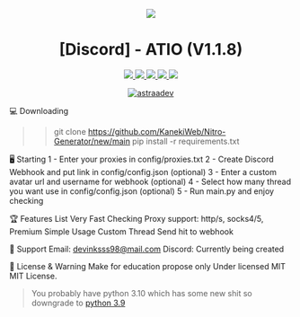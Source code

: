 <p align="center">
  <img src="https://i.discord.fr/PSS.png">
</p>

<h1 align="center">[Discord] - ATIO (V1.1.8)</h1>
<p align="center">
  <a href="https://github.com/AstraaDev/Discord-All-Tools-In-One/blob/main/LICENSE">
    <img src="https://img.shields.io/badge/License-MIT-important">
  </a>
  <a href="https://www.python.org">
    <img src="https://img.shields.io/badge/Python-3.9-informational.svg">
  </a>
  <a href="https://github.com/AstraaDev/Discord-All-Tools-In-One">
    <img src="https://img.shields.io/badge/covarage-95%25-green">
  </a>
  <a href="https://github.com/AstraaDev">
    <img src="https://img.shields.io/github/repo-size/AstraaDev/Discord-All-Tools-In-One.svg?label=Repo%20size&style=flat-square">
  </a>
  <a href="https://github.com/AstraaDev">
    <img src="https://gpvc.arturio.dev/AstraaDev">
  </a>
    <p align="center"> <a href="https://twitter.com/astraadev" target="blank">
    <img src="https://img.shields.io/twitter/follow/astraadev?logo=twitter&style=for-the-badge" alt="astraadev"/></a>
  </a>
</p>

💻 Downloading
>> git clone https://github.com/KanekiWeb/Nitro-Generator/new/main
>> pip install -r requirements.txt

🖥️ Starting
1 - Enter your proxies in config/proxies.txt
2 - Create Discord Webhook and put link in config/config.json (optional)
3 - Enter a custom avatar url and username for webhook (optional)
4 - Select how many thread you want use in config/config.json (optional)
5 - Run main.py and enjoy checking

🏆 Features List
Very Fast Checking
Proxy support: http/s, socks4/5, Premium
Simple Usage
Custom Thread
Send hit to webhook

🧰 Support
Email: devinksss98@mail.com
Discord: Currently being created

📜 License & Warning
Make for education propose only
Under licensed MIT MIT License.


> You probably have python 3.10 which has some new shit so downgrade to [python 3.9](https://www.python.org/downloads/release/python-397/)
